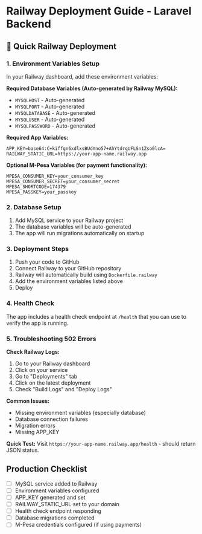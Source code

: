 # Railway Deployment Guide - Laravel Backend

## 🚀 Quick Railway Deployment

### 1. Environment Variables Setup
In your Railway dashboard, add these environment variables:

**Required Database Variables (Auto-generated by Railway MySQL):**
- `MYSQLHOST` - Auto-generated
- `MYSQLPORT` - Auto-generated  
- `MYSQLDATABASE` - Auto-generated
- `MYSQLUSER` - Auto-generated
- `MYSQLPASSWORD` - Auto-generated

**Required App Variables:**
```
APP_KEY=base64:C+kiffgn6xdlxsBUdYno57+AhYtdrqUFLSn1Zso0lcA=
RAILWAY_STATIC_URL=https://your-app-name.railway.app
```

**Optional M-Pesa Variables (for payment functionality):**
```
MPESA_CONSUMER_KEY=your_consumer_key
MPESA_CONSUMER_SECRET=your_consumer_secret
MPESA_SHORTCODE=174379
MPESA_PASSKEY=your_passkey
```

### 2. Database Setup
1. Add MySQL service to your Railway project
2. The database variables will be auto-generated
3. The app will run migrations automatically on startup

### 3. Deployment Steps
1. Push your code to GitHub
2. Connect Railway to your GitHub repository
3. Railway will automatically build using `Dockerfile.railway`
4. Add the environment variables listed above
5. Deploy

### 4. Health Check
The app includes a health check endpoint at `/health` that you can use to verify the app is running.

### 5. Troubleshooting 502 Errors

**Check Railway Logs:**
1. Go to your Railway dashboard
2. Click on your service
3. Go to "Deployments" tab
4. Click on the latest deployment
5. Check "Build Logs" and "Deploy Logs"

**Common Issues:**
- Missing environment variables (especially database)
- Database connection failures
- Migration errors
- Missing APP_KEY

**Quick Test:**
Visit `https://your-app-name.railway.app/health` - should return JSON status.

## Production Checklist
- [ ] MySQL service added to Railway
- [ ] Environment variables configured
- [ ] APP_KEY generated and set
- [ ] RAILWAY_STATIC_URL set to your domain
- [ ] Health check endpoint responding
- [ ] Database migrations completed
- [ ] M-Pesa credentials configured (if using payments)